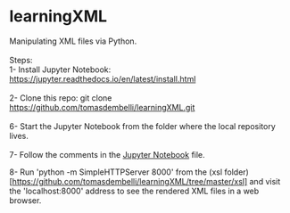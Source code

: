 # learningXML
Manipulating XML files via Python.
<br>
<br>
Steps:  
1- Install Jupyter Notebook: https://jupyter.readthedocs.io/en/latest/install.html  
<br>
2- Clone this repo: git clone https://github.com/tomasdembelli/learningXML.git  
<br>
6- Start the Jupyter Notebook from the folder where the local repository lives.   
<br>
7- Follow the comments in the [Jupyter Notebook](https://github.com/tomasdembelli/learningXML/blob/master/manipulateXMLviaPython.ipynb) file.  

8- Run 'python -m SimpleHTTPServer 8000' from the (xsl folder)[https://github.com/tomasdembelli/learningXML/tree/master/xsl] and visit the 'localhost:8000' address to see the rendered XML files in a web browser. 
